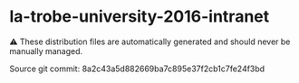 # la-trobe-university-2016-intranet

:warning: These distribution files are automatically generated and should never be manually managed.

Source git commit: 8a2c43a5d882669ba7c895e37f2cb1c7fe24f3bd
